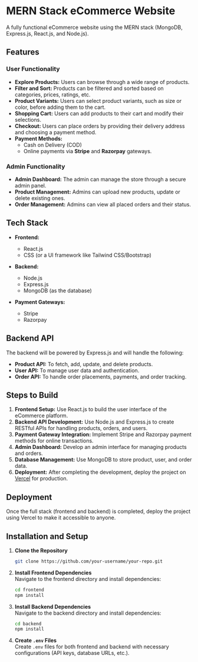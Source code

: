 # MERN Stack eCommerce Website

A fully functional eCommerce website using the MERN stack (MongoDB, Express.js, React.js, and Node.js).

## Features

### User Functionality
- **Explore Products:** Users can browse through a wide range of products.
- **Filter and Sort:** Products can be filtered and sorted based on categories, prices, ratings, etc.
- **Product Variants:** Users can select product variants, such as size or color, before adding them to the cart.
- **Shopping Cart:** Users can add products to their cart and modify their selections.
- **Checkout:** Users can place orders by providing their delivery address and choosing a payment method.
- **Payment Methods:** 
  - Cash on Delivery (COD)
  - Online payments via **Stripe** and **Razorpay** gateways.

### Admin Functionality
- **Admin Dashboard:** The admin can manage the store through a secure admin panel.
- **Product Management:** Admins can upload new products, update or delete existing ones.
- **Order Management:** Admins can view all placed orders and their status.

## Tech Stack

- **Frontend:**
  - React.js
  - CSS (or a UI framework like Tailwind CSS/Bootstrap)
  
- **Backend:**
  - Node.js
  - Express.js
  - MongoDB (as the database)

- **Payment Gateways:**
  - Stripe
  - Razorpay

## Backend API

The backend will be powered by Express.js and will handle the following:

- **Product API:** To fetch, add, update, and delete products.
- **User API:** To manage user data and authentication.
- **Order API:** To handle order placements, payments, and order tracking.

## Steps to Build

1. **Frontend Setup:** Use React.js to build the user interface of the eCommerce platform.
2. **Backend API Development:** Use Node.js and Express.js to create RESTful APIs for handling products, orders, and users.
3. **Payment Gateway Integration:** Implement Stripe and Razorpay payment methods for online transactions.
4. **Admin Dashboard:** Develop an admin interface for managing products and orders.
5. **Database Management:** Use MongoDB to store product, user, and order data.
6. **Deployment:** After completing the development, deploy the project on [Vercel](https://vercel.com) for production.

## Deployment

Once the full stack (frontend and backend) is completed, deploy the project using Vercel to make it accessible to anyone.

## Installation and Setup

1. **Clone the Repository**  
   ```bash
   git clone https://github.com/your-username/your-repo.git
   ```

2. **Install Frontend Dependencies**  
   Navigate to the frontend directory and install dependencies:
   ```bash
   cd frontend
   npm install
   ```

3. **Install Backend Dependencies**  
   Navigate to the backend directory and install dependencies:
   ```bash
   cd backend
   npm install
   ```

4. **Create `.env` Files**  
   Create `.env` files for both frontend and backend with necessary configurations (API keys, database URLs, etc.).



